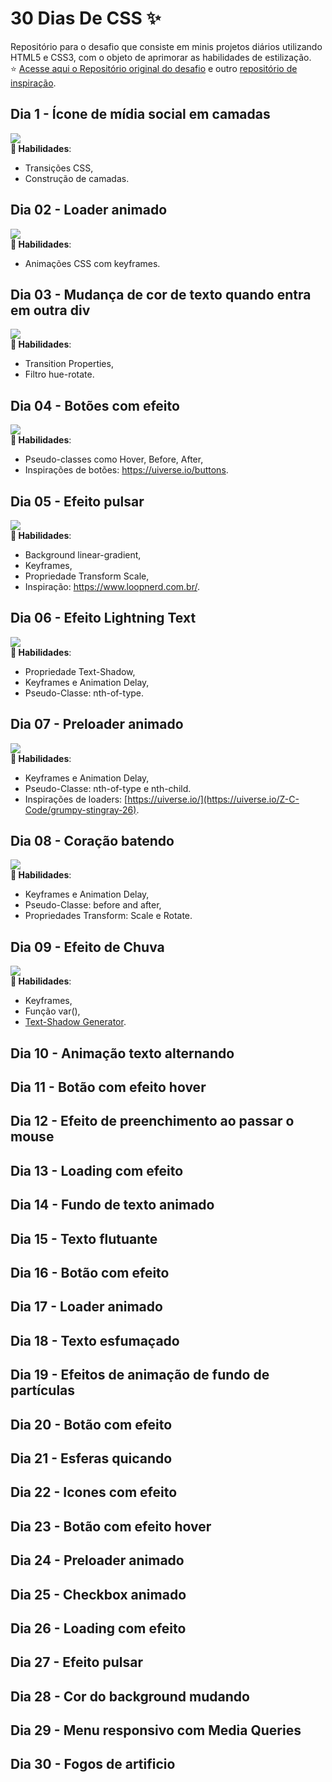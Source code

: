 # 30 Dias De CSS :sparkles:
Repositório para o desafio que consiste em minis projetos diários utilizando HTML5 e CSS3, com o objeto de aprimorar as habilidades de estilização. <br> :star: [Acesse aqui o Repositório original do desafio](https://github.com/MilenaCarecho/30diasDeCSS) e outro [repositório de inspiração](https://github.com/Brenda-A-S/30-days-css).

## Dia 1 - Ícone de mídia social em camadas
<img src="./Desafios/Dia%2001/day1.gif"><br>
__:wrench: Habilidades__:
- Transições CSS,
- Construção de camadas.

## Dia 02 - Loader animado
<img src="./Desafios/Dia%2002/day2.gif"><br>
__:wrench: Habilidades__:
- Animações CSS com keyframes.

## Dia 03 - Mudança de cor de texto quando entra em outra div
<img src="./Desafios/Dia%2003/day3.gif"><br>
__:wrench: Habilidades__:
- Transition Properties,
- Filtro hue-rotate.

## Dia 04 - Botões com efeito
<img src="./Desafios/Dia%2004/day4.gif"><br>
__:wrench: Habilidades__:
- Pseudo-classes como Hover, Before, After,
- Inspirações de botões: https://uiverse.io/buttons.

## Dia 05 - Efeito pulsar
<img src="./Desafios/Dia%2005/day5.gif"><br>
__:wrench: Habilidades__:
- Background linear-gradient,
- Keyframes,
- Propriedade Transform Scale,
- Inspiração: https://www.loopnerd.com.br/.

## Dia 06 - Efeito Lightning Text
<img src="./Desafios/Dia%2006/day6.gif"><br>
__:wrench: Habilidades__:
- Propriedade Text-Shadow,
- Keyframes e Animation Delay,
- Pseudo-Classe: nth-of-type.

## Dia 07 - Preloader animado
<img src="./Desafios/Dia%2007/day07.gif"><br>
__:wrench: Habilidades__:
- Keyframes e Animation Delay,
- Pseudo-Classe: nth-of-type e nth-child.
- Inspirações de loaders: [https://uiverse.io/](https://uiverse.io/Z-C-Code/grumpy-stingray-26).

## Dia 08 - Coração batendo
<img src="./Desafios/Dia%2008/day08.gif"><br>
__:wrench: Habilidades__:
- Keyframes e Animation Delay,
- Pseudo-Classe: before and after,
- Propriedades Transform: Scale e Rotate.

## Dia 09 - Efeito de Chuva
<img src="./Desafios/Dia%2009/day09.gif"><br>
__:wrench: Habilidades__:
- Keyframes,
- Função var(),
- [Text-Shadow Generator](https://www.cssportal.com/css3-text-shadow-generator/).

## Dia 10 - Animação texto alternando
## Dia 11 - Botão com efeito hover
## Dia 12 - Efeito de preenchimento ao passar o mouse
## Dia 13 - Loading com efeito
## Dia 14 - Fundo de texto animado
## Dia 15 - Texto flutuante
## Dia 16 - Botão com efeito
## Dia 17 - Loader animado
## Dia 18 - Texto esfumaçado
## Dia 19 - Efeitos de animação de fundo de partículas
## Dia 20 - Botão com efeito
## Dia 21 - Esferas quicando
## Dia 22 - Icones com efeito
## Dia 23 - Botão com efeito hover
## Dia 24 - Preloader animado
## Dia 25 - Checkbox animado
## Dia 26 - Loading com efeito
## Dia 27 - Efeito pulsar
## Dia 28 - Cor do background mudando
## Dia 29 - Menu responsivo com Media Queries
## Dia 30 - Fogos de artificio


